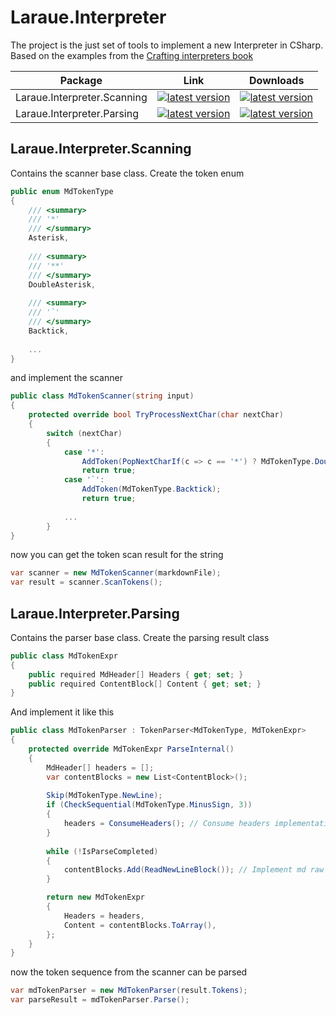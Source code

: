 # Laraue.Interpreter  

The project is the just set of tools to implement a new Interpreter in CSharp.  
Based on the examples from the [Crafting interpreters book](https://craftinginterpreters.com)  

| Package                     | Link                                                                                                                                        | Downloads                                                                                                                                    |
|-----------------------------|---------------------------------------------------------------------------------------------------------------------------------------------|----------------------------------------------------------------------------------------------------------------------------------------------|
| Laraue.Interpreter.Scanning | [![latest version](https://img.shields.io/nuget/v/Laraue.Interpreter.Scanning)](https://www.nuget.org/packages/Laraue.Interpreter.Scanning) | [![latest version](https://img.shields.io/nuget/dt/Laraue.Interpreter.Scanning)](https://www.nuget.org/packages/Laraue.Interpreter.Scanning) |
| Laraue.Interpreter.Parsing  | [![latest version](https://img.shields.io/nuget/v/Laraue.Interpreter.Parsing)](https://www.nuget.org/packages/Laraue.Interpreter.Parsing)   | [![latest version](https://img.shields.io/nuget/dt/Laraue.Interpreter.Parsing)](https://www.nuget.org/packages/Laraue.Interpreter.Parsing)   |

## Laraue.Interpreter.Scanning

Contains the scanner base class. Create the token enum

```csharp
public enum MdTokenType
{
    /// <summary>
    /// '*'
    /// </summary>
    Asterisk,
    
    /// <summary>
    /// '**'
    /// </summary>
    DoubleAsterisk,
    
    /// <summary>
    /// '`'
    /// </summary>
    Backtick,
    
    ...
}
```

and implement the scanner

```csharp
public class MdTokenScanner(string input)
{
    protected override bool TryProcessNextChar(char nextChar)
    {
        switch (nextChar)
        {
            case '*':
                AddToken(PopNextCharIf(c => c == '*') ? MdTokenType.DoubleAsterisk : MdTokenType.Asterisk);
                return true;
            case '`':
                AddToken(MdTokenType.Backtick);
                return true;
            
            ...
        }
}
```

now you can get the token scan result for the string
```csharp
var scanner = new MdTokenScanner(markdownFile);
var result = scanner.ScanTokens();
```

## Laraue.Interpreter.Parsing

Contains the parser base class. Create the parsing result class
```csharp
public class MdTokenExpr
{
    public required MdHeader[] Headers { get; set; }
    public required ContentBlock[] Content { get; set; }
}
```

And implement it like this

```csharp
public class MdTokenParser : TokenParser<MdTokenType, MdTokenExpr>
{
    protected override MdTokenExpr ParseInternal()
    {
        MdHeader[] headers = [];
        var contentBlocks = new List<ContentBlock>();
        
        Skip(MdTokenType.NewLine);
        if (CheckSequential(MdTokenType.MinusSign, 3))
        {
            headers = ConsumeHeaders(); // Consume headers implementation
        }
        
        while (!IsParseCompleted)
        {
            contentBlocks.Add(ReadNewLineBlock()); // Implement md raw reading
        }

        return new MdTokenExpr
        {
            Headers = headers,
            Content = contentBlocks.ToArray(),
        };
    }
}
```

now the token sequence from the scanner can be parsed
```csharp
var mdTokenParser = new MdTokenParser(result.Tokens);
var parseResult = mdTokenParser.Parse();
```